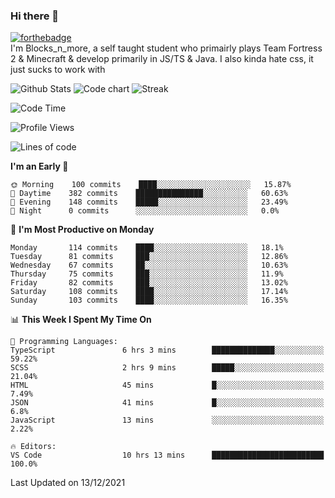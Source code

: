 ### Hi there 👋
[![forthebadge](https://forthebadge.com/images/badges/0-percent-optimized.svg)](https://forthebadge.com)<br>
I'm Blocks_n_more, a self taught student who primairly plays Team Fortress 2 & Minecraft & develop primarily in JS/TS & Java. I also kinda hate css, it just sucks to work with

![Github Stats](https://github-readme-stats.vercel.app/api?username=blocksnmore&show_icons=true&theme=dark)
![Code chart](https://github-readme-stats.vercel.app/api/top-langs/?username=blocksnmore&layout=compact&theme=dark)
![Streak](https://github-readme-streak-stats.herokuapp.com/?user=blocksnmore&theme=dark&hide_border=true)
<!--START_SECTION:waka-->
![Code Time](http://img.shields.io/badge/Code%20Time-109%20hrs%2019%20mins-blue)

![Profile Views](http://img.shields.io/badge/Profile%20Views-1-blue)

![Lines of code](https://img.shields.io/badge/From%20Hello%20World%20I%27ve%20Written-2%20Million%20lines%20of%20code-blue)

**I'm an Early 🐤** 

```text
🌞 Morning    100 commits    ████░░░░░░░░░░░░░░░░░░░░░   15.87% 
🌆 Daytime    382 commits    ███████████████░░░░░░░░░░   60.63% 
🌃 Evening    148 commits    █████░░░░░░░░░░░░░░░░░░░░   23.49% 
🌙 Night      0 commits      ░░░░░░░░░░░░░░░░░░░░░░░░░   0.0%

```
📅 **I'm Most Productive on Monday** 

```text
Monday       114 commits    ████░░░░░░░░░░░░░░░░░░░░░   18.1% 
Tuesday      81 commits     ███░░░░░░░░░░░░░░░░░░░░░░   12.86% 
Wednesday    67 commits     ██░░░░░░░░░░░░░░░░░░░░░░░   10.63% 
Thursday     75 commits     ███░░░░░░░░░░░░░░░░░░░░░░   11.9% 
Friday       82 commits     ███░░░░░░░░░░░░░░░░░░░░░░   13.02% 
Saturday     108 commits    ████░░░░░░░░░░░░░░░░░░░░░   17.14% 
Sunday       103 commits    ████░░░░░░░░░░░░░░░░░░░░░   16.35%

```


📊 **This Week I Spent My Time On** 

```text
💬 Programming Languages: 
TypeScript               6 hrs 3 mins        ██████████████░░░░░░░░░░░   59.22% 
SCSS                     2 hrs 9 mins        █████░░░░░░░░░░░░░░░░░░░░   21.04% 
HTML                     45 mins             █░░░░░░░░░░░░░░░░░░░░░░░░   7.49% 
JSON                     41 mins             █░░░░░░░░░░░░░░░░░░░░░░░░   6.8% 
JavaScript               13 mins             ░░░░░░░░░░░░░░░░░░░░░░░░░   2.22%

🔥 Editors: 
VS Code                  10 hrs 13 mins      █████████████████████████   100.0%

```


 Last Updated on 13/12/2021
<!--END_SECTION:waka-->
